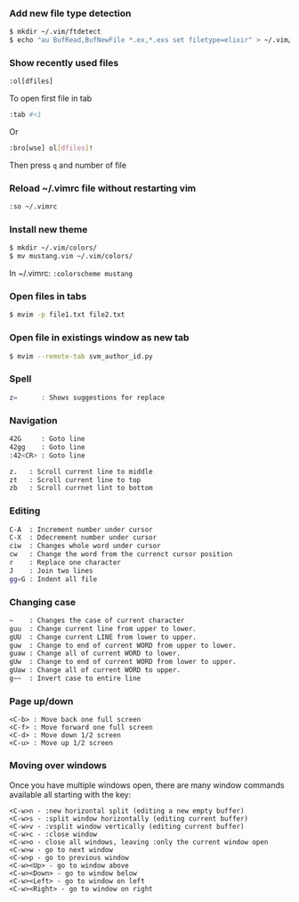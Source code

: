 ### Add new file type detection
```sh
$ mkdir ~/.vim/ftdetect
$ echo "au BufRead,BufNewFile *.ex,*.exs set filetype=elixir" > ~/.vim/elixir.vim
```

### Show recently used files
```sh
:ol[dfiles]
```

To open first file in tab
```sh
:tab #<1
```

Or

```sh
:bro[wse] ol[dfiles]!
```

Then press `q` and number of file

### Reload ~/.vimrc file without restarting vim
```sh
:so ~/.vimrc
```

### Install new theme
```sh
$ mkdir ~/.vim/colors/
$ mv mustang.vim ~/.vim/colors/
```

In ~/.vimrc: `:colorscheme mustang`

### Open files in tabs
```sh
$ mvim -p file1.txt file2.txt
```

### Open file in existings window as new tab
```sh
$ mvim --remote-tab svm_author_id.py
```

### Spell
```sh
z=      : Shows suggestions for replace
```

### Navigation
```sh
42G     : Goto line
42gg    : Goto line
:42<CR> : Goto line

z.   : Scroll current line to middle
zt   : Scroll current line to top
zb   : Scroll currnet lint to bottom
```

### Editing
```sh
C-A  : Increment number under cursor
C-X  : Ddecrement number under cursor
ciw  : Changes whole word under cursor
cw   : Change the word from the currenct cursor position
r    : Replace one character
J    : Join two lines
gg=G : Indent all file
```

### Changing case
```sh
~    : Changes the case of current character
guu  : Change current line from upper to lower.
gUU  : Change current LINE from lower to upper.
guw  : Change to end of current WORD from upper to lower.
guaw : Change all of current WORD to lower.
gUw  : Change to end of current WORD from lower to upper.
gUaw : Change all of current WORD to upper.
g~~  : Invert case to entire line
```

### Page up/down
```
<C-b> : Move back one full screen
<C-f> : Move forward one full screen
<C-d> : Move down 1/2 screen
<C-u> : Move up 1/2 screen
```

### Moving over windows
Once you have multiple windows open, there are many window commands available all starting with the <C-w> key:
```
<C-w>n - :new horizontal split (editing a new empty buffer)
<C-w>s - :split window horizontally (editing current buffer)
<C-w>v - :vsplit window vertically (editing current buffer)
<C-w>c - :close window
<C-w>o - close all windows, leaving :only the current window open
<C-w>w - go to next window
<C-w>p - go to previous window
<C-w><Up> - go to window above
<C-w><Down> - go to window below
<C-w><Left> - go to window on left
<C-w><Right> - go to window on right
```
